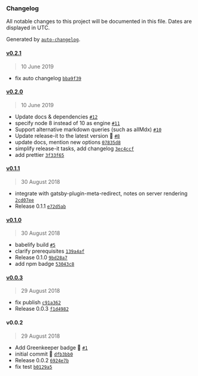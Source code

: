 ### Changelog

All notable changes to this project will be documented in this file. Dates are displayed in UTC.

Generated by [`auto-changelog`](https://github.com/CookPete/auto-changelog).

#### [v0.2.1](https://github.com/kremalicious/gatsby-redirect-from/compare/v0.2.0...v0.2.1)

> 10 June 2019

- fix auto changelog [`bba9f39`](https://github.com/kremalicious/gatsby-redirect-from/commit/bba9f3915511193384863b61b28b3c7f36d1007f)

#### [v0.2.0](https://github.com/kremalicious/gatsby-redirect-from/compare/v0.1.1...v0.2.0)

> 10 June 2019

- Update docs & dependencies [`#12`](https://github.com/kremalicious/gatsby-redirect-from/pull/12)
- specify node 8 instead of 10 as engine [`#11`](https://github.com/kremalicious/gatsby-redirect-from/pull/11)
- Support alternative markdown queries (such as allMdx) [`#10`](https://github.com/kremalicious/gatsby-redirect-from/pull/10)
- Update release-it to the latest version 🚀 [`#8`](https://github.com/kremalicious/gatsby-redirect-from/pull/8)
- update docs, mention new options [`07835d8`](https://github.com/kremalicious/gatsby-redirect-from/commit/07835d8405854a4e5a190a6eeeb252604aaaddb7)
- simplify release-it tasks, add changelog [`3ec4ccf`](https://github.com/kremalicious/gatsby-redirect-from/commit/3ec4ccfb8e19032068fd34c24929179a5237f0ca)
- add prettier [`3f33f65`](https://github.com/kremalicious/gatsby-redirect-from/commit/3f33f65430126e634f498629e6be8437c6f1ed7b)

#### [v0.1.1](https://github.com/kremalicious/gatsby-redirect-from/compare/v0.1.0...v0.1.1)

> 30 August 2018

- integrate with gatsby-plugin-meta-redirect, notes on server rendering [`2cd07ee`](https://github.com/kremalicious/gatsby-redirect-from/commit/2cd07ee33e2c267b3783630c6e5cfbdb6fb57c4b)
- Release 0.1.1 [`e72d5ab`](https://github.com/kremalicious/gatsby-redirect-from/commit/e72d5aba5474104d34c99fcc5880a39c02696918)

#### [v0.1.0](https://github.com/kremalicious/gatsby-redirect-from/compare/v0.0.3...v0.1.0)

> 30 August 2018

- babelify build [`#5`](https://github.com/kremalicious/gatsby-redirect-from/pull/5)
- clarify prerequisites [`139a4af`](https://github.com/kremalicious/gatsby-redirect-from/commit/139a4afc1d81fee444a6bf0c4775c63aea4e7c09)
- Release 0.1.0 [`9bd28a7`](https://github.com/kremalicious/gatsby-redirect-from/commit/9bd28a7e9cc3cfa83e3b5b7606b08d3cb26fafe0)
- add npm badge [`53043c8`](https://github.com/kremalicious/gatsby-redirect-from/commit/53043c82f86dfd2e17c1ca0ec4580441baeb6d8d)

#### [v0.0.3](https://github.com/kremalicious/gatsby-redirect-from/compare/v0.0.2...v0.0.3)

> 29 August 2018

- fix publish [`c91a362`](https://github.com/kremalicious/gatsby-redirect-from/commit/c91a3626390bfa632322007300818e58a25d75d0)
- Release 0.0.3 [`f1d4982`](https://github.com/kremalicious/gatsby-redirect-from/commit/f1d4982d2424beb67119702a8181d4284ffe399e)

#### v0.0.2

> 29 August 2018

- Add Greenkeeper badge 🌴 [`#1`](https://github.com/kremalicious/gatsby-redirect-from/pull/1)
- initial commit 🍷 [`dfb3bb0`](https://github.com/kremalicious/gatsby-redirect-from/commit/dfb3bb0954b1933c4d9e36ebc8cb302a0dc70795)
- Release 0.0.2 [`6924e7b`](https://github.com/kremalicious/gatsby-redirect-from/commit/6924e7b2d9d00a6eb6a03eeb328f29d561dbf904)
- fix test [`b0129a5`](https://github.com/kremalicious/gatsby-redirect-from/commit/b0129a5ee73d292422a2f7746412aa55a0ce1097)
